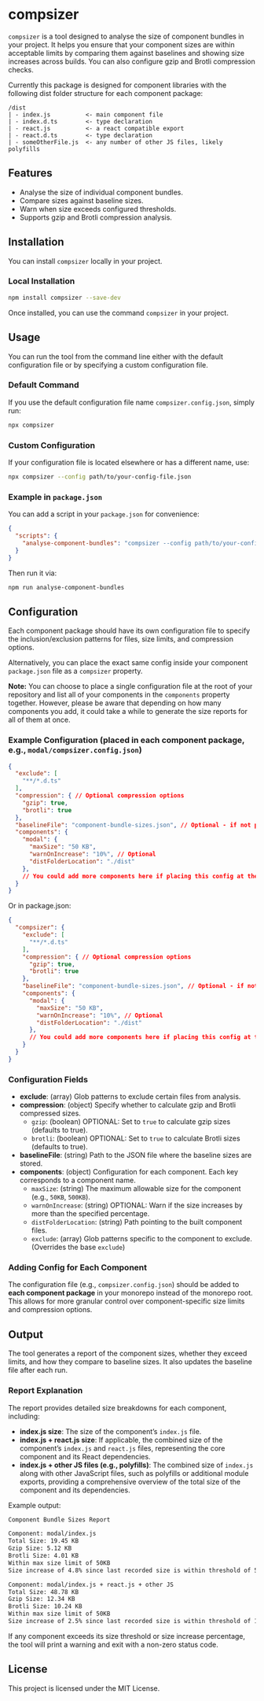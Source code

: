 
# compsizer

`compsizer` is a tool designed to analyse the size of component bundles in your project. It helps you ensure that your component sizes are within acceptable limits by comparing them against baselines and showing size increases across builds. You can also configure gzip and Brotli compression checks.

Currently this package is designed for component libraries with the following dist folder structure for each component package:

```
/dist
| - index.js          <- main component file
| - index.d.ts        <- type declaration
| - react.js          <- a react compatible export
| - react.d.ts        <- type declaration
| - someOtherFile.js  <- any number of other JS files, likely polyfills
```

## Features

- Analyse the size of individual component bundles.
- Compare sizes against baseline sizes.
- Warn when size exceeds configured thresholds.
- Supports gzip and Brotli compression analysis.

## Installation

You can install `compsizer` locally in your project.

### Local Installation

```bash
npm install compsizer --save-dev
```

Once installed, you can use the command `compsizer` in your project.

## Usage

You can run the tool from the command line either with the default configuration file or by specifying a custom configuration file.

### Default Command

If you use the default configuration file name `compsizer.config.json`, simply run:

```bash
npx compsizer
```

### Custom Configuration

If your configuration file is located elsewhere or has a different name, use:

```bash
npx compsizer --config path/to/your-config-file.json
```

### Example in `package.json`

You can add a script in your `package.json` for convenience:

```json
{
  "scripts": {
    "analyse-component-bundles": "compsizer --config path/to/your-config-file.json"
  }
}
```

Then run it via:

```bash
npm run analyse-component-bundles
```

## Configuration

Each component package should have its own configuration file to specify the inclusion/exclusion patterns for files, size limits, and compression options.

Alternatively, you can place the exact same config inside your component `package.json` file as a `compsizer` property.

**Note:** You can choose to place a single configuration file at the root of your repository and list all of your components in the `components` property together. However, please be aware that depending on how many components you add, it could take a while to generate the size reports for all of them at once.

### Example Configuration (placed in each component package, e.g., `modal/compsizer.config.json`)

```json
{
  "exclude": [
    "**/*.d.ts"
  ],
  "compression": { // Optional compression options
    "gzip": true,
    "brotli": true
  },
  "baselineFile": "component-bundle-sizes.json", // Optional - if not provided, no baseline comparison takes place
  "components": {
    "modal": {
      "maxSize": "50 KB",
      "warnOnIncrease": "10%", // Optional
      "distFolderLocation": "./dist"
    },
    // You could add more components here if placing this config at the root of your project.
  }
}
```

Or in package.json:
```json
{
  "compsizer": {
    "exclude": [
      "**/*.d.ts"
    ],
    "compression": { // Optional compression options
      "gzip": true,
      "brotli": true
    },
    "baselineFile": "component-bundle-sizes.json", // Optional - if not provided, no baseline comparison takes place
    "components": {
      "modal": {
        "maxSize": "50 KB",
        "warnOnIncrease": "10%", // Optional
        "distFolderLocation": "./dist"
      },
      // You could add more components here if placing this config at the root of your project.
    }
  }
}
```
### Configuration Fields

- **exclude**: (array) Glob patterns to exclude certain files from analysis.
- **compression**: (object) Specify whether to calculate gzip and Brotli compressed sizes.
  - `gzip`: (boolean) OPTIONAL: Set to `true` to calculate gzip sizes (defaults to true).
  - `brotli`: (boolean) OPTIONAL: Set to `true` to calculate Brotli sizes (defaults to true).
- **baselineFile**: (string) Path to the JSON file where the baseline sizes are stored.
- **components**: (object) Configuration for each component. Each key corresponds to a component name.
  - `maxSize`: (string) The maximum allowable size for the component (e.g., `50KB`, `500KB`).
  - `warnOnIncrease`: (string) OPTIONAL: Warn if the size increases by more than the specified percentage.
  - `distFolderLocation`: (string) Path pointing to the built component files.
  - `exclude`: (array) Glob patterns specific to the component to exclude. (Overrides the base `exclude`)

### Adding Config for Each Component

The configuration file (e.g., `compsizer.config.json`) should be added to **each component package** in your monorepo instead of the monorepo root. This allows for more granular control over component-specific size limits and compression options.

## Output

The tool generates a report of the component sizes, whether they exceed limits, and how they compare to baseline sizes. It also updates the baseline file after each run.

### Report Explanation
The report provides detailed size breakdowns for each component, including:

- **index.js size**: The size of the component’s `index.js` file.
- **index.js + react.js size**: If applicable, the combined size of the component’s `index.js` and `react.js` files, representing the core component and its React dependencies.
- **index.js + other JS files (e.g., polyfills)**: The combined size of `index.js` along with other JavaScript files, such as polyfills or additional module exports, providing a comprehensive overview of the total size of the component and its dependencies.

Example output:

```bash
Component Bundle Sizes Report

Component: modal/index.js
Total Size: 19.45 KB
Gzip Size: 5.12 KB
Brotli Size: 4.01 KB
Within max size limit of 50KB
Size increase of 4.8% since last recorded size is within threshold of 5%

Component: modal/index.js + react.js + other JS
Total Size: 48.78 KB
Gzip Size: 12.34 KB
Brotli Size: 10.24 KB
Within max size limit of 50KB
Size increase of 2.5% since last recorded size is within threshold of 10%
```

If any component exceeds its size threshold or size increase percentage, the tool will print a warning and exit with a non-zero status code.

## License

This project is licensed under the MIT License.

